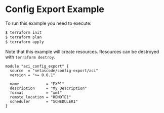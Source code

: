 <!-- BEGIN_TF_DOCS -->
# Config Export Example

To run this example you need to execute:

```bash
$ terraform init
$ terraform plan
$ terraform apply
```

Note that this example will create resources. Resources can be destroyed with `terraform destroy`.

```hcl
module "aci_config_export" {
  source  = "netascode/config-export/aci"
  version = ">= 0.0.1"

  name            = "EXP1"
  description     = "My Description"
  format          = "xml"
  remote_location = "REMOTE1"
  scheduler       = "SCHEDULER1"
}

```
<!-- END_TF_DOCS -->